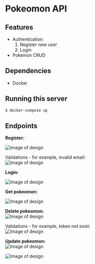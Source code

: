 # Pokeomon API

## Features
- Authentication:
    1) Register new user
    2) Login 
- Pokemon CRUD

## Dependencies
- Docker

## Running this server 

```bash
$ docker-compose up
```

## Endpoints
<b> Register: </b> <br>

![Image of design](https://res.cloudinary.com/dtwqtpteb/image/upload/v1732442036/fbutyyetvbsg3ib6q89c.png)


Validations - for example, invalid email: <br>
![Image of design](https://res.cloudinary.com/dtwqtpteb/image/upload/v1732442113/hewczlbef0a0uja63zr4.png)


<b> Login: </b> <br>

![Image of design](https://res.cloudinary.com/dtwqtpteb/image/upload/v1732442245/rl3fzrxeasz52jjspi7f.png)

<b> Get pokeomon: </b> <br>

![Image of design](https://res.cloudinary.com/dtwqtpteb/image/upload/v1732442402/bekgnrhnxieayvtsbag3.png)


<b> Delete pokeomon: </b> <br>
![Image of design](https://res.cloudinary.com/dtwqtpteb/image/upload/v1732442659/rph1qcdenejt82tafyti.png)


Validations - for example, token not exist: <br>
![Image of design](https://res.cloudinary.com/dtwqtpteb/image/upload/v1732442488/tn5v8njeljj1pl7aukv2.png)


<b> Update pokeomon: </b> <br>
![Image of design](https://res.cloudinary.com/dtwqtpteb/image/upload/v1732442786/xc8em5pq4nfwegkk87wb.png)

![Image of design](https://res.cloudinary.com/dtwqtpteb/image/upload/v1732446192/hxqyvtatcddkmproqo0u.png)